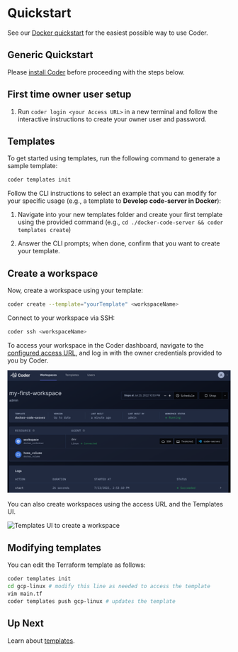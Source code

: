 # Quickstart

See our [Docker quickstart](./quickstart/docker.md) for the easiest
possible way to use Coder.

## Generic Quickstart

Please [install Coder](../install) before proceeding with the steps below.

## First time owner user setup

1. Run `coder login <your Access URL>` in a new terminal and follow the
   interactive instructions to create your owner user and password.

## Templates

To get started using templates, run the following command to generate a sample template:

```bash
coder templates init
```

Follow the CLI instructions to select an example that you can modify for your
specific usage (e.g., a template to **Develop code-server in Docker**):

1. Navigate into your new templates folder and create your first template using
   the provided command (e.g., `cd ./docker-code-server && coder templates create`)

1. Answer the CLI prompts; when done, confirm that you want to create your template.

## Create a workspace

Now, create a workspace using your template:

```bash
coder create --template="yourTemplate" <workspaceName>
```

Connect to your workspace via SSH:

```bash
coder ssh <workspaceName>
```

To access your workspace in the Coder dashboard, navigate to the [configured access URL](../admin/configure#access-url),
and log in with the owner credentials provided to you by Coder.

![Coder Web UI with code-server](./images/code-server.png)

You can also create workspaces using the access URL and the Templates UI.

![Templates UI to create a
workspace](./images/create-workspace-from-templates-ui.png)

## Modifying templates

You can edit the Terraform template as follows:

```sh
coder templates init
cd gcp-linux # modify this line as needed to access the template
vim main.tf
coder templates push gcp-linux # updates the template
```

## Up Next

Learn about [templates](../templates.md).
